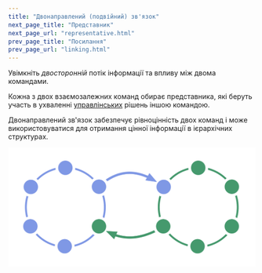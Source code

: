 ```yaml
---
title: "Двонаправлений (подвійний) зв'язок"
next_page_title: "Представник"
next_page_url: "representative.html"
prev_page_title: "Посилання"
prev_page_url: "linking.html"
---
```



<div class="card summary"><div class="card-body">Увімкніть <em>двосторонній</em> потік інформації та впливу між двома командами.
</div></div>

Кожна з двох взаємозалежних команд обирає представника, які беруть участь в ухваленні <a href="glossary.html#entry-governance" class="glossary-tooltip" data-toggle="tooltip" title="Врядування: Процес постановки цілей, прийняття та розвитку рішень, які спрямовують людей на досягнення цих цілей.">управлінських</a> рішень іншою командою.

Двонаправлений зв'язок забезпечує рівноцінність двох команд і може використовуватися для отримання цінної інформації в ієрархічних структурах.

![Двонаправлений (подвійний) зв'язок двох кіл](img/structural-patterns/double-link.png)